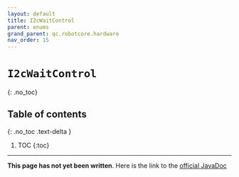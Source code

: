 ```yaml
---
layout: default
title: I2cWaitControl
parent: enums
grand_parent: qc.robotcore.hardware
nav_order: 15
---
```

# `I2cWaitControl`
{: .no_toc}

## Table of contents
{: .no_toc .text-delta }

1. TOC
{:toc}
---
**This page has not yet been written**. Here is the link to the [official JavaDoc](https://ftctechnh.github.io/ftc_app/doc/javadoc/com/qualcomm/robotcore/hardware/I2cWaitControl.html)
        